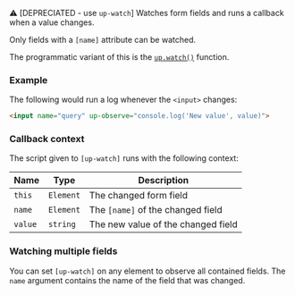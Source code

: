 ⚠️ [DEPRECIATED - use `up-watch`] Watches form fields and runs a callback when a value changes.

Only fields with a `[name]` attribute can be watched.

The programmatic variant of this is the [`up.watch()`](https://unpoly.com/up.watch) function.

### Example

The following would run a log whenever the `<input>` changes:

```html
<input name="query" up-observe="console.log('New value', value)">
```

### Callback context

The script given to `[up-watch]` runs with the following context:

| Name     | Type      | Description                           |
| -------- | --------- | ------------------------------------- |
| `this`   | `Element` | The changed form field                |
| `name`   | `Element` | The `[name]` of the changed field     |
| `value`  | `string`  | The new value of the changed field    |

### Watching multiple fields

You can set `[up-watch]` on any element to observe all contained fields.
The `name` argument contains the name of the field that was changed.
